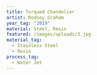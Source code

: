 ```yaml
---
title: Torqued Chandelier
artist: Rodney Graham
year_tag: "2019"
material: Steel, Resin
featured: /images/uploads/3.jpg
material_tag:
  - Stainless Steel
  - Resin
process_tag:
  - Water Jet
---
```


